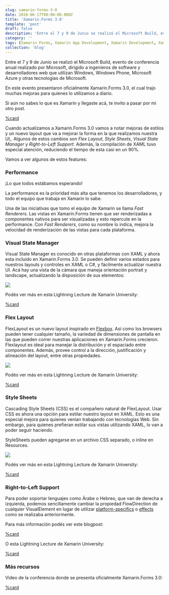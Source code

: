 ```yaml
---
slug: xamarin-forms-3-0
date: 2018-06-17T00:00:00.000Z
title: 'Xamarin.Forms 3.0'
template: 'post'
draft: false
description: 'Entre el 7 y 9 de Junio se realizó el Microsoft Build, evento de conferencia anual realizado por Microsoft, dirigido a ingenieros de software y desarrolladores web que utilizan Windows, Windows…'
category: ''
tags: [Xamarin Forms, Xamarin App Development, Xamarin Development, Xamarin]
collection: 'blog'
---
```


Entre el 7 y 9 de Junio se realizó el Microsoft Build, evento de conferencia anual realizado por Microsoft, dirigido a ingenieros de software y desarrolladores web que utilizan Windows, Windows Phone, Microsoft Azure y otras tecnologías de Microsoft.

En este evento presentaron oficialmente Xamarin.Forms 3.0, el cual trajo muchas mejoras para quienes lo utilizamos a diario.

Si aún no sabes lo que es Xamarin y llegaste acá, te invito a pasar por mi otro post.

[%card](https://teban-dev.vercel.app/posts/introduccion-a-xamarin/)

Cuando actualizamos a Xamarin.Forms 3.0 vamos a notar mejoras de estilos y un nuevo layout que va a mejorar la forma en la que realizamos nuestra UI,. Algunos de estos cambios son _Flex Layout_, _Style Sheets_, _Visual State Manager_ y _Right-to-Left Support_. Además, la compilación de XAML tuvo especial atención, reduciendo el tiempo de esta casi en un 90%.

Vamos a ver algunos de estos features:

### Performance

¡Lo que todos estábamos esperando!

La performance es la prioridad más alta que tenemos los desarrolladores, y todo el equipo que trabaja en Xamarin lo sabe.

Una de las iniciativas que tomo el equipo de Xamarin se llama _Fast Renderers_. Las vistas en Xamarin.Forms tienen que ser renderizadas a componentes nativos para ser visualizadas y esto repercute en la performance. Con _Fast Renderers_, como su nombre lo indica, mejora la velocidad de renderización de las vistas para cada plataforma.

### **Visual State Manager**

Visual State Manager es conocido en otras plataformas con XAML y ahora esta incluido en Xamarin.Forms 3.0. Se pueden definir varios estados para nuestros layouts y controles en XAML o C#, y fácilmente actualizar nuestra UI. Acá hay una vista de la cámara que maneja orientación portrait y landscape, actualizando la disposición de sus elementos:

![](https://cdn-images-1.medium.com/max/2688/0*VXHwFXnJ7p59yojf)

Podés ver más en esta Lightning Lecture de Xamarin University:

[%card](https://university.xamarin.com/lightninglectures/xamarin-forms-30-visual-state-manager)

### Flex Layout

FlexLayout es un nuevo layout inspirado en [Flexbox](https://css-tricks.com/snippets/css/a-guide-to-flexbox/). Así como los browsers pueden tener cualquier tamaño, la variedad de dimensiones de pantalla en las que pueden correr nuestras aplicaciones en Xamarin.Forms crecieron. Flexlayout es ideal para manejar la distribución y el espaciado entre componentes. Además, provee control a la dirección, justificación y alineación del layout, entre otras propiedades.

![](https://cdn-images-1.medium.com/max/3840/0*I1PofZ8eULE2U1ph)

Podés ver más en esta Lightning Lecture de Xamarin University:

[%card](https://university.xamarin.com/lightninglectures/xamarin-forms-30-flex-layout)

### Style Sheets

Cascading Style Sheets (CSS) es el compañero natural de FlexLayout. Usar CSS es ahora una opción para estilar nuestro layout en XAML. Esto es una especial mejora para quienes venían trabajando con tecnologías Web. Sin embargo, para quienes prefieran estilar sus vistas utilizando XAML, lo van a poder seguir haciendo.

StyleSheets pueden agregarse en un archivo CSS separado, o inline en Resources.

![](https://cdn-images-1.medium.com/max/2688/0*lNdcjuc9F-BGd1IK)

Podés ver más en esta Lightning Lecture de Xamarin University:

[%card](https://university.xamarin.com/lightninglectures/xamarin-forms-30-css)

### Right-to-Left Support

Para poder soportar lenguajes como Árabe o Hebreo, que van de derecha a izquierda, podemos sencillamente cambiar la propiedad FlowDirection de cualquier VisualElement en lugar de utilizar [platform-specifics](https://docs.microsoft.com/en-us/xamarin/xamarin-forms/platform/platform-specifics/) o [effects](https://docs.microsoft.com/en-us/xamarin/xamarin-forms/app-fundamentals/effects/introduction) como se realizaba anteriormente.

Para más información podés ver este blogpost:

[%card](https://blog.xamarin.com/right-to-left-localization-xamarin-forms/)

O esta Lightning Lecture de Xamarin University:

[%card](https://university.xamarin.com/lightninglectures/xamarin-forms-30-right-to-left)

### Más recursos

Video de la conferencia donde se presenta oficialmente Xamarin.Forms 3.0:

[%card](https://channel9.msdn.com/Events/Build/2018/BRK2437)
